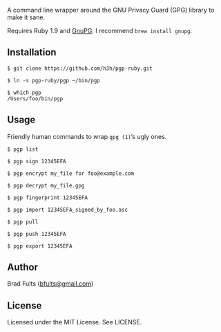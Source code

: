 A command line wrapper around the GNU Privacy Guard (GPG) library to make it sane.

Requires Ruby 1.9 and [GnuPG](http://www.gnupg.org/). I recommend `brew install gnupg`.

## Installation

```console
$ git clone https://github.com/h3h/pgp-ruby.git

$ ln -s pgp-ruby/pgp ~/bin/pgp

$ which pgp
/Users/foo/bin/pgp
```

## Usage

Friendly human commands to wrap `gpg (1)`’s ugly ones.

```console
$ pgp list

$ pgp sign 12345EFA

$ pgp encrypt my_file for foo@example.com

$ pgp decrypt my_file.gpg

$ pgp fingerprint 12345EFA

$ pgp import 12345EFA_signed_by_foo.asc

$ pgp pull

$ pgp push 12345EFA

$ pgp export 12345EFA

```

## Author

Brad Fults (bfults@gmail.com)

## License

Licensed under the MIT License. See LICENSE.
